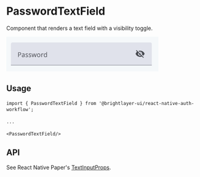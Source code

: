 # PasswordTextField

Component that renders a text field with a visibility toggle.

<img width="400" alt="passwordTextField" src="../../media/passwordTextField.png">

## Usage

```tsx
import { PasswordTextField } from '@brightlayer-ui/react-native-auth-workflow';

...

<PasswordTextField/>
```

## API

See React Native Paper's [TextInputProps](https://callstack.github.io/react-native-paper/docs/components/TextInput/).

